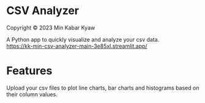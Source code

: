 # CSV Analyzer
Copyright © 2023 Min Kabar Kyaw

A Python app to quickly visualize and analyze your csv data. <br>
https://kk-min-csv-analyzer-main-3e85xl.streamlit.app/
# Features

Upload your csv files to plot line charts, bar charts and histograms based on their column values.
